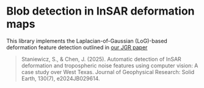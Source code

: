 # Blob detection in InSAR deformation maps

This library implements the Laplacian-of-Gaussian (LoG)-based deformation feature detection outlined in [our JGR paper](https://agupubs.onlinelibrary.wiley.com/doi/abs/10.1029/2024JB029614)

> Staniewicz, S., & Chen, J. (2025). Automatic detection of InSAR deformation and tropospheric noise features using computer vision: A case study over West Texas. Journal of Geophysical Research: Solid Earth, 130(7), e2024JB029614. 
